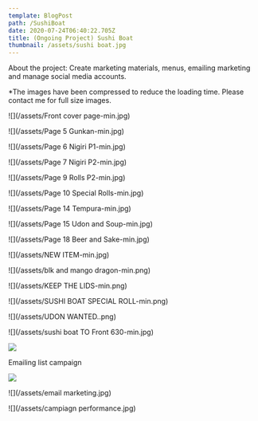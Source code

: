 ```yaml
---
template: BlogPost
path: /SushiBoat
date: 2020-07-24T06:40:22.705Z
title: (Ongoing Project) Sushi Boat
thumbnail: /assets/sushi boat.jpg
---
```



About the project: Create marketing materials, menus, emailing marketing and manage social media accounts.

\*The images have been compressed to reduce the loading time. Please contact me for full size images.

![](/assets/Front cover page-min.jpg)

![](/assets/Page 5 Gunkan-min.jpg)

![](/assets/Page 6 Nigiri P1-min.jpg)

![](/assets/Page 7 Nigiri P2-min.jpg)

![](/assets/Page 9 Rolls P2-min.jpg)

![](/assets/Page 10 Special Rolls-min.jpg)

![](/assets/Page 14 Tempura-min.jpg)

![](/assets/Page 15 Udon and Soup-min.jpg)

![](/assets/Page 18 Beer and Sake-min.jpg)

![](/assets/NEW ITEM-min.jpg)

![](/assets/blk and mango dragon-min.png)

![](/assets/KEEP THE LIDS-min.png)

![](/assets/SUSHI BOAT SPECIAL ROLL-min.png)

![](/assets/UDON WANTED..png)

![](/assets/sushi boat TO Front 630-min.jpg)

![](/assets/107510493_276370363704255_1120172099109614407_n.png)

Emailing list campaign

![](/assets/107641647_687365931817697_3039658390318914915_n.png)

![](/assets/email marketing.jpg)

![](/assets/campiagn performance.jpg)
